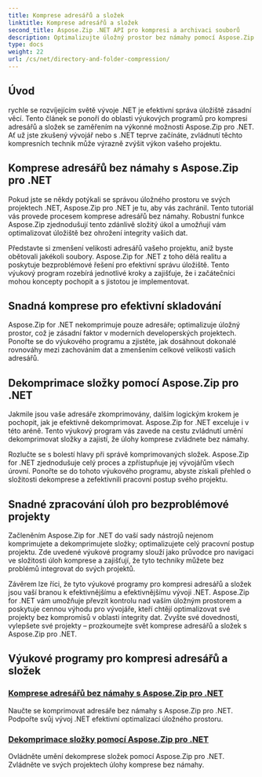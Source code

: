 ```yaml
---
title: Komprese adresářů a složek
linktitle: Komprese adresářů a složek
second_title: Aspose.Zip .NET API pro kompresi a archivaci souborů
description: Optimalizujte úložný prostor bez námahy pomocí Aspose.Zip pro .NET. Naučte se techniky komprese a dekomprese adresářů, abyste vylepšili své vývojové projekty .NET.
type: docs
weight: 22
url: /cs/net/directory-and-folder-compression/
---
```


## Úvod

rychle se rozvíjejícím světě vývoje .NET je efektivní správa úložiště zásadní věcí. Tento článek se ponoří do oblasti výukových programů pro kompresi adresářů a složek se zaměřením na výkonné možnosti Aspose.Zip pro .NET. Ať už jste zkušený vývojář nebo s .NET teprve začínáte, zvládnutí těchto kompresních technik může výrazně zvýšit výkon vašeho projektu.

## Komprese adresářů bez námahy s Aspose.Zip pro .NET

Pokud jste se někdy potýkali se správou úložného prostoru ve svých projektech .NET, Aspose.Zip pro .NET je tu, aby vás zachránil. Tento tutoriál vás provede procesem komprese adresářů bez námahy. Robustní funkce Aspose.Zip zjednodušují tento zdánlivě složitý úkol a umožňují vám optimalizovat úložiště bez ohrožení integrity vašich dat.

Představte si zmenšení velikosti adresářů vašeho projektu, aniž byste obětovali jakékoli soubory. Aspose.Zip for .NET z toho dělá realitu a poskytuje bezproblémové řešení pro efektivní správu úložiště. Tento výukový program rozebírá jednotlivé kroky a zajišťuje, že i začátečníci mohou koncepty pochopit a s jistotou je implementovat.

## Snadná komprese pro efektivní skladování

Aspose.Zip for .NET nekomprimuje pouze adresáře; optimalizuje úložný prostor, což je zásadní faktor v moderních developerských projektech. Ponořte se do výukového programu a zjistěte, jak dosáhnout dokonalé rovnováhy mezi zachováním dat a zmenšením celkové velikosti vašich adresářů.

## Dekomprimace složky pomocí Aspose.Zip pro .NET

Jakmile jsou vaše adresáře zkomprimovány, dalším logickým krokem je pochopit, jak je efektivně dekomprimovat. Aspose.Zip for .NET exceluje i v této aréně. Tento výukový program vás zavede na cestu zvládnutí umění dekomprimovat složky a zajistí, že úlohy komprese zvládnete bez námahy.

Rozlučte se s bolestí hlavy při správě komprimovaných složek. Aspose.Zip for .NET zjednodušuje celý proces a zpřístupňuje jej vývojářům všech úrovní. Ponořte se do tohoto výukového programu, abyste získali přehled o složitosti dekomprese a zefektivnili pracovní postup svého projektu.

## Snadné zpracování úloh pro bezproblémové projekty

Začleněním Aspose.Zip for .NET do vaší sady nástrojů nejenom komprimujete a dekomprimujete složky; optimalizujete celý pracovní postup projektu. Zde uvedené výukové programy slouží jako průvodce pro navigaci ve složitosti úloh komprese a zajišťují, že tyto techniky můžete bez problémů integrovat do svých projektů.

Závěrem lze říci, že tyto výukové programy pro kompresi adresářů a složek jsou vaší branou k efektivnějšímu a efektivnějšímu vývoji .NET. Aspose.Zip for .NET vám umožňuje převzít kontrolu nad vaším úložným prostorem a poskytuje cennou výhodu pro vývojáře, kteří chtějí optimalizovat své projekty bez kompromisů v oblasti integrity dat. Zvyšte své dovednosti, vylepšete své projekty – prozkoumejte svět komprese adresářů a složek s Aspose.Zip pro .NET.
## Výukové programy pro kompresi adresářů a složek
### [Komprese adresářů bez námahy s Aspose.Zip pro .NET](./compress-directory/)
Naučte se komprimovat adresáře bez námahy s Aspose.Zip pro .NET. Podpořte svůj vývoj .NET efektivní optimalizací úložného prostoru.
### [Dekomprimace složky pomocí Aspose.Zip pro .NET](./decompress-folder/)
Ovládněte umění dekomprese složek pomocí Aspose.Zip pro .NET. Zvládněte ve svých projektech úlohy komprese bez námahy.